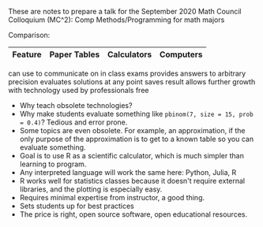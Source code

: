 These are notes to prepare a talk for the September 2020 Math Council Colloquium (MC^2): Comp Methods/Programming for math majors

Comparison:

Feature     | Paper Tables    |   Calculators     |   Computers
-------     | ------------    |   -----------     |   --------------------------------
can use to communicate on in class exams
provides answers to arbitrary precision
evaluates solutions at any point
saves result
allows further growth with technology
used by professionals
free


- Why teach obsolete technologies?
- Why make students evaluate something like `pbinom(7, size = 15, prob = 0.4)`?
    Tedious and error prone.
- Some topics are even obsolete.
    For example, an approximation, if the only purpose of the approximation is to get to a known table so you can evaluate something.
- Goal is to use R as a scientific calculator, which is much simpler than learning to program.
- Any interpreted language will work the same here: Python, Julia, R
- R works well for statistics classes because it doesn't require external libraries, and the plotting is especially easy.
- Requires minimal expertise from instructor, a good thing.
- Sets students up for best practices
- The price is right, open source software, open educational resources.
